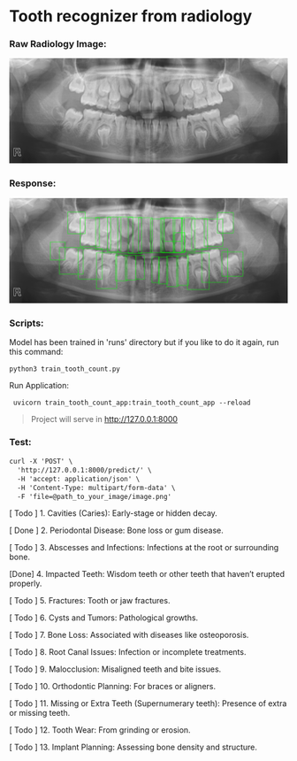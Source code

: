 # Tooth recognizer from radiology

### Raw Radiology Image:
![model response](./raw-image.png)
### Response:
![model response](./image.png)


### Scripts: 
Model has been trained in 'runs' directory but if you like to do it again, run this command:

```shell
python3 train_tooth_count.py
```
Run Application:

```shell
 uvicorn train_tooth_count_app:train_tooth_count_app --reload
```

> Project will serve in http://127.0.0.1:8000

### Test: 

```shell
curl -X 'POST' \
  'http://127.0.0.1:8000/predict/' \
  -H 'accept: application/json' \
  -H 'Content-Type: multipart/form-data' \
  -F 'file=@path_to_your_image/image.png'
```

[ Todo ] 1. Cavities (Caries): Early-stage or hidden decay.

[ Done ] 2. Periodontal Disease: Bone loss or gum disease.

[ Todo ] 3. Abscesses and Infections: Infections at the root or surrounding bone.

[Done] 4. Impacted Teeth: Wisdom teeth or other teeth that haven’t erupted properly.

[ Todo ] 5. Fractures: Tooth or jaw fractures.

[ Todo ] 6. Cysts and Tumors: Pathological growths.

[ Todo ] 7. Bone Loss: Associated with diseases like osteoporosis.

[ Todo ] 8. Root Canal Issues: Infection or incomplete treatments.

[ Todo ] 9. Malocclusion: Misaligned teeth and bite issues.

[ Todo ] 10. Orthodontic Planning: For braces or aligners.

[ Todo ] 11. Missing or Extra Teeth (Supernumerary teeth): Presence of extra or missing teeth.

[ Todo ] 12. Tooth Wear: From grinding or erosion.

[ Todo ] 13. Implant Planning: Assessing bone density and structure.
